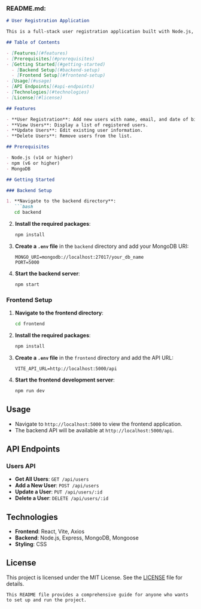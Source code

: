 ### **README.md**:
```markdown
# User Registration Application

This is a full-stack user registration application built with Node.js, Express, MongoDB for the backend, and React with Vite for the frontend. The application allows users to register, view a list of registered users, update user information, and delete users.

## Table of Contents

- [Features](#features)
- [Prerequisites](#prerequisites)
- [Getting Started](#getting-started)
  - [Backend Setup](#backend-setup)
  - [Frontend Setup](#frontend-setup)
- [Usage](#usage)
- [API Endpoints](#api-endpoints)
- [Technologies](#technologies)
- [License](#license)

## Features

- **User Registration**: Add new users with name, email, and date of birth.
- **View Users**: Display a list of registered users.
- **Update Users**: Edit existing user information.
- **Delete Users**: Remove users from the list.

## Prerequisites

- Node.js (v14 or higher)
- npm (v6 or higher)
- MongoDB

## Getting Started

### Backend Setup

1. **Navigate to the backend directory**:
   ```bash
   cd backend
   ```

2. **Install the required packages**:
   ```bash
   npm install
   ```

3. **Create a `.env` file** in the `backend` directory and add your MongoDB URI:
   ```plaintext
   MONGO_URI=mongodb://localhost:27017/your_db_name
   PORT=5000
   ```

4. **Start the backend server**:
   ```bash
   npm start
   ```

### Frontend Setup

1. **Navigate to the frontend directory**:
   ```bash
   cd frontend
   ```

2. **Install the required packages**:
   ```bash
   npm install
   ```

3. **Create a `.env` file** in the `frontend` directory and add the API URL:
   ```plaintext
   VITE_API_URL=http://localhost:5000/api
   ```

4. **Start the frontend development server**:
   ```bash
   npm run dev
   ```

## Usage

- Navigate to `http://localhost:5000` to view the frontend application.
- The backend API will be available at `http://localhost:5000/api`.

## API Endpoints

### Users API

- **Get All Users**: `GET /api/users`
- **Add a New User**: `POST /api/users`
- **Update a User**: `PUT /api/users/:id`
- **Delete a User**: `DELETE /api/users/:id`

## Technologies

- **Frontend**: React, Vite, Axios
- **Backend**: Node.js, Express, MongoDB, Mongoose
- **Styling**: CSS

## License

This project is licensed under the MIT License. See the [LICENSE](LICENSE) file for details.
```
This README file provides a comprehensive guide for anyone who wants to set up and run the project.